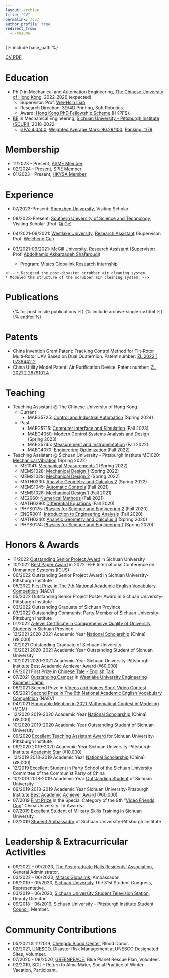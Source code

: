 ```yaml
---
layout: archive
title: "CV"
permalink: /cv/
author_profile: true
redirect_from:
  - /resume
---
```


{% include base_path %}

[CV PDF](http://Liuchao-JIN.github.io/files/affairs/cv_liuchao_jin.pdf)

Education
======
* Ph.D in Mechanical and Automation Engineering, [The Chinese University of Hong Kong](https://www.cuhk.edu.hk/english/index.html), 2022-2026 (expected)
  * Supervisor: Prof. [Wei-Hsin Liao](https://www4.mae.cuhk.edu.hk/peoples/liao-wei-hsin/)
  * Research Direction: 3D/4D Printing, Soft Robotics.
  * Award: [Hong Kong PhD Fellowship Scheme](https://cerg1.ugc.edu.hk/hkpfs/index.html) (HKPFS).
  <!-- * Joint Training at [Southern University of Science and Technology](https://www.sustech.edu.cn/en/) (SUSTech). Co-Supervisor: Prof. [Qi Ge](https://faculty.sustech.edu.cn/?tagid=geq&iscss=1&snapid=1&orderby=date&go=1&lang=en) -->
* [BE](http://Liuchao-JIN.github.io/files/JLC_BE.pdf) in Mechanical Engineering, [Sichuan University - Pittsburgh Institute (SCUPI)](https://scupi.scu.edu.cn/en/), 2018-2022
  * [GPA: 4.0/4.0](http://Liuchao-JIN.github.io/files/award/Transcripts_Bachelor.pdf); [Weighted Average Mark: 96.29/100](http://Liuchao-JIN.github.io/files/award/Transcripts_Bachelor.pdf); [Ranking: 1/79](http://Liuchao-JIN.github.io/files/award/Ranking.pdf)


Membership
======
* 11/2023 - Present, [ASME Member](http://Liuchao-JIN.github.io/files/affairs/asme_member.pdf)
* 02/2024 - Present, [SPIE Member](http://Liuchao-JIN.github.io/files/affairs/spie_member.pdf)
* 01/2023 - Present, [HKYSA Member](http://Liuchao-JIN.github.io/files/affairs/hkysa_member.pdf)

Experience
======
* 07/2023-Present: [Shenzhen University](https://en.szu.edu.cn/), Visiting Scholar
* 08/2023-Present: [Southern University of Science and Technology](https://sustech.edu.cn/en/), Visiting Scholar (Prof. [Qi Ge](https://faculty.sustech.edu.cn/?tagid=geq&iscss=1&snapid=1&orderby=date&go=1&lang=en))
* 04/2021-09/2021: [Westlake University](https://en.westlake.edu.cn/), [Research Assistant](http://Liuchao-JIN.github.io/files/award/2021_Westlake_Research_Intern.pdf) (Supervisor: Prof. [Weicheng Cui](https://en.westlake.edu.cn/faculty/weicheng-cui.html))
  <!-- * Made device design for underwater charging of robotic fishes using marine renewable energy.
  * Did research on technical solutions and scientific insights that advance engineering and robotics by leveraging the methodologies and design principles of robotic fish.
  * Wrote a review paper about underwater charging for a school of robotic fishes through renewable energy. -->

* 03/2021-09/2021: [McGill University](https://www.mcgill.ca/), [Research Assistant](http://Liuchao-JIN.github.io/files/award/2021_Mitacs.pdf) (Supervisor: Prof. [Abdolhamid Akbarzadeh Shafaroudi](https://www.mcgill.ca/bioeng/faculty-and-staff/academic-staff/abdolhamid-akbarzadeh-shafaroudi))
  * Program: [Mitacs Globalink Research Internship](https://www.mitacs.ca/en/programs/globalink/globalink-research-internship)
  <!-- * Examined potential energy resources in automotive and aeroplane/helicopter, e.g. vibration of helicopter rotor system, embedded strain in vehicle frame, and solar energy received by the frame.
  * Developed a methodology for harvesting energy from the wasted resources using lightweight smart cellular solids made of piezoelectric materials or active composites. -->

<!-- * 09/2020-09/2021: [Sichuan University - The Institute for Disaster Management and Reconstruction](https://idmr.scu.edu.cn/index.htm), Research Assistant (Supervisor: Prof. [Tetsuo Shoji](http://www.bureau.tohoku.ac.jp/koho/pub/tdp2008/pdf_e/tetsuo_shoji.pdf)) -->
    <!-- * Designed the post-disaster scrubber air cleaning system.
    * Modeled the structure of the scrubber air cleaning system. -->


Publications
======
  <ul>{% for post in site.publications %}
    {% include archive-single-cv.html %}
  {% endfor %}</ul>


Patents
======
* China Invention Grant Patent: Tracking Control Method for Tilt-Rotor Multi-Rotor UAV Based on Dual Quaternion. Patent number: [ZL 2022 1 0739442.2](http://Liuchao-JIN.github.io/files/Patent_2022.pdf).
* China Utility Model Patent: Air Purification Device. Patent number: [ZL 2021 2 2679101.4](http://Liuchao-JIN.github.io/files/Patent_2021.pdf).

<!-- Talks
======
  <ul>{% for post in site.talks %}
    {% include archive-single-talk-cv.html %}
  {% endfor %}</ul> -->

Teaching
======
* Teaching Assistant @ The Chinese University of Hong Kong
  * Current
    * MAEG5725: [Control and Industrial Automation](http://Liuchao-JIN.github.io/files/teaching/2024S_MAEG5725.pdf) (Spring 2024)
  * Past
    * MAEG5715: [Computer Interface and Simulation](http://Liuchao-JIN.github.io/files/teaching/2023F_MAEG5715.pdf) (Fall 2023)
    * MAEG4050: [Modern Control Systems Analysis and Design](http://Liuchao-JIN.github.io/files/teaching/2023S_MAEG4050.pdf) (Spring 2023)
    * MAEG5745: [Measurement and Instrumentation](http://Liuchao-JIN.github.io/files/teaching/2022F_MAEG5745.pdf) (Fall 2022)
    * MAEG4070: [Engineering Optimization](http://Liuchao-JIN.github.io/files/teaching/2022F_MAEG4070.pdf) (Fall 2022)
* Teaching Assistant @ Sichuan University - Pittsburgh Institute
ME1020: [Mechanical Vibration](http://Liuchao-JIN.github.io/files/teaching/2022S_ME1020.pdf) (Spring 2022)
  * ME1041: [Mechanical Measurements 1](http://Liuchao-JIN.github.io/files/teaching/2022S_ME1041.pdf) (Spring 2022)
  * MEMS1028: [Mechanical Design 1](http://Liuchao-JIN.github.io/files/teaching/2022S_MEMS1028.pdf) (Spring 2022)
  * MEMS1029: [Mechanical Design 2](http://Liuchao-JIN.github.io/files/teaching/2022S_MEMS1029.pdf) (Spring 2022)
  * MATH0230: [Analytic Geometry and Calculus 2](http://Liuchao-JIN.github.io/files/teaching/2022S_MATH0230.pdf) (Spring 2022)
  * MEMS1045: [Automatic Controls](http://Liuchao-JIN.github.io/files/teaching/2021F_MEMS1045.pdf) (Fall 2021)
  * MEMS1028: [Mechanical Design 1](http://Liuchao-JIN.github.io/files/teaching/2021F_MEMS1028.pdf) (Fall 2021)
  * ME2060: [Numerical Methods](http://Liuchao-JIN.github.io/files/teaching/2021F_ME2060.pdf) (Fall 2021)
  * MATH0290: [Differential Equations](http://Liuchao-JIN.github.io/files/teaching/2020F_MATH0290.pdf) (Fall 2020)
  * PHYS0175: [Physics for Science and Engineering 2](http://Liuchao-JIN.github.io/files/teaching/2020F_PHYS0175.pdf) (Fall 2020)
  * ENGR0011: [Introduction to Engineering Analysis](http://Liuchao-JIN.github.io/files/teaching/2020F_ENGR0011.pdf) (Fall 2020)
  * MATH0240: [Analytic Geometry and Calculus 3](http://Liuchao-JIN.github.io/files/teaching/2020S_MATH0240.pdf) (Spring 2020)
  * PHYS0174: [Physics for Science and Engineering 1](http://Liuchao-JIN.github.io/files/teaching/2020S_PHYS0174.pdf) (Spring 2020)

Honors & Awards
======
* 11/2022 [Outstanding Senior Project Award](http://Liuchao-JIN.github.io/files/award/2022_UniOutSP.pdf) in Sichuan University
* 10/2022 [Best Paper Award](http://Liuchao-JIN.github.io/files/award/2022_BestPaper.pdf) in 2022 IEEE International Conference on Unmanned Systems (ICUS)
* 06/2022 Outstanding Senior Project Award in Sichuan University-Pittsburgh Institute
* 05/2022 [First Prize in The 7th National Academic English Vocabulary Competition](http://Liuchao-JIN.github.io/files/award/2022_NAEV.pdf) (NAEV)
* 05/2022 Outstanding Senior Project Poster Award in Sichuan University-Pittsburgh Institute
* 03/2022 Outstanding Graduate of Sichuan Province
* 03/2022 Outstanding Communist Party Member of Sichuan University-Pittsburgh Institute
* 01/2022 [A-level Certificate in Comprehensive Quality of University Students](http://Liuchao-JIN.github.io/files/award/2022_ZongA.pdf) in Sichuan Province
* 12/2021 2020-2021 Academic Year [National Scholarship](https://xsc.scu.edu.cn/WebSite/XG/Home/Detail?npVCXJmTU-kgkhPQEX1DodXwoRsKACEqWkvleYpUOwbYYYXlCbPoJtOgCnPcINVqfIpqw504IvZty7AogOkNAw==.shtml) (China) (¥8,000)
* 10/2021 Outstanding Graduate of Sichuan University
* 10/2021 2020-2021 Academic Year Outstanding Student of Sichuan University
* 10/2021 2020-2021 Academic Year Sichuan University-Pittsburgh Institute Best Academic Achiever Award (¥60,000)
* 09/2021 First Prize in [Chinese Tale - English Talk](https://scupi.scu.edu.cn/activities/%e4%b8%ad%e6%96%87%e8%a5%bf%e8%ae%b2%e6%bc%94%e8%ae%b2%e6%af%94%e8%b5%9b)
* 07/2021 [Outstanding Camper](http://Liuchao-JIN.github.io/files/award/2021_Westlake_Summer_Camp_Outstanding.pdf) in [Westlake University Engineering Summer Camp](http://Liuchao-JIN.github.io/files/award/2021_Westlake_Summer_Camp.pdf)
* 06/2021 Second Prize in [Videos and Voices Short Video Contest](https://scupi.scu.edu.cn/activities/%e5%af%bb%e5%a3%b0%e8%a7%85%e5%bd%b1%e7%9f%ad%e8%a7%86%e9%a2%91%e5%88%9b%e4%bd%9c%e5%a4%a7%e8%b5%9b)
* 05/2021 [Second Prize in The 6th National Academic English Vocabulary Competition](http://Liuchao-JIN.github.io/files/award/2021_NAEV.pdf) (NAEV)
* 04/2021 [Honorable Mention in 2021 Mathematical Contest in Modeling](http://Liuchao-JIN.github.io/files/award/2021_MCM.pdf) (MCM)
* 12/2020 2019-2020 Academic Year [National Scholarship](http://Liuchao-JIN.github.io/files/award/2020_NationalScholarship.pdf) (China) (¥8,000)
* 10/2020 2019-2020 Academic Year [Outstanding Student](http://Liuchao-JIN.github.io/files/award/2020_SCU_Outstanding.pdf) of Sichuan University
* 09/2020 [Excellent Teaching Assistant Award](http://Liuchao-JIN.github.io/files/award/2020_Outstanding_TA.pdf) for Sichuan University-Pittsburgh Institute
* 09/2020 2019-2020 Academic Year Sichuan University-Pittsburgh Institute [Academic Star](http://Liuchao-JIN.github.io/files/award/2020_Academic_Star.pdf) (¥10,000)
* 12/2019 2018-2019 Academic Year [National Scholarship](http://Liuchao-JIN.github.io/files/award/2019_NationalScholarship.pdf) (China) (¥8,000)
* 12/2019 [Excellent Student in Party School](http://Liuchao-JIN.github.io/files/award/2019_Party_School.pdf) of the Sichuan University Committee of the Communist Party of China
* 10/2019 2018-2019 Academic Year [Outstanding Student](http://Liuchao-JIN.github.io/files/award/2019_SCU_Outstanding.pdf) of Sichuan University
* 09/2019 2018-2019 Academic Year Sichuan University-Pittsburgh Institute [Best Academic Achiever Award](http://Liuchao-JIN.github.io/files/award/2019_Best_Academic.pdf) (¥60,000)
* 07/2019 [First Prize](http://Liuchao-JIN.github.io/files/award/2019_Video_Friend.pdf) in the Special Category of the 9th ”[Video Friends Cup](https://mp.weixin.qq.com/s/LDRg9gwwwKdUBDOkBet5CQ)” China University TV Awards
* 07/2019 [Excellent Student of Military Skills Training](http://Liuchao-JIN.github.io/files/award/2019_Military.pdf) in Sichuan University
* 02/2019 [Student Ambassador](http://Liuchao-JIN.github.io/files/award/2019_SCUPIAmb.pdf) of Sichuan University-Pittsburgh Institute


Leadership & Extracurricular Activities
======
* 09/2022 - 09/2023, [The Postgraduate Halls Residents’ Association](http://www.pgh.cuhk.edu.hk/about/pgh-residents-association/), General Administrator.
* 03/2022 - 06/2023, [Mitacs Globalink](https://www.mitacs.ca/en/programs/globalink), Ambassador.
* 09/2019 - 09/2020, [Sichuan University](https://en.scu.edu.cn/) The 31st Student Congress, Representative.
* 03/2019 - 06/2020, [Sichuan University Student Television Station](https://space.bilibili.com/174898254?spm_id_from=333.337.0.0), Deputy Director.
* 09/2018 - 06/2019, [Sichuan University - Pittsburgh Institute Student Council](https://scupi.scu.edu.cn/en/campus-life/student-organizations), Member.

Community Contributions
======
* 05/2021 & 11/2019, [Chengdu Blood Center](http://cdwjw.chengdu.gov.cn/cdwjw/zsdw/2022-02/17/content_f402eac1ea4148c7ab930d09da21870c.shtml), Blood Donor.
* 02/2021, [UNESCO](https://www.unesco.org/en), Disaster Risk Management at UNESCO Designated Sites, Volunteer.
* 07/2020 - 08/2020, [GREENPEACE](https://www.greenpeace.org/international/), Blue Planet Rescue Plan, Volunteer.
* 02/2019, SCU – Return to Alma Mater, Social Practice of Winter Vacation, Participant.
